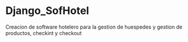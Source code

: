 # Django_SofHotel
Creacion de software hotelero para la gestion de huespedes y gestion de productos, checkint y checkout
